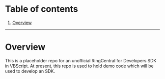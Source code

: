 # Table of contents

1. [Overview](#overview)

***

# Overview

This is a placeholder repo for an unofficial RingCentral for Developers SDK in VBScript. At present, this repo is used to hold demo code which will be used to develop an SDK.
